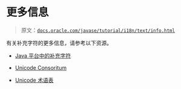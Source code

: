 # 更多信息

> 原文：[`docs.oracle.com/javase/tutorial/i18n/text/info.html`](https://docs.oracle.com/javase/tutorial/i18n/text/info.html)

有关补充字符的更多信息，请参考以下资源。

+   [Java 平台中的补充字符](http://www.oracle.com/technetwork/articles/javase/supplementary-142654.html)

+   [Unicode Consoritum](http://unicode.org/)

+   [Unicode 术语表](http://unicode.org/glossary/)
